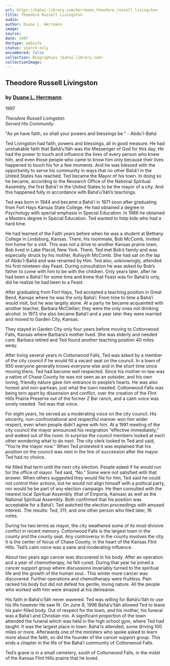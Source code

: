 ```yaml
---
url: https://bahai-library.com/herrmann_theodore_russell_livingston
title: Theodore Russell Livingston
audio: 
author: Duane L. Herrmann
image: 
source: 
date: 1997
doctype: website
status: search-only
encumbered: false
collection: Biographies (bahai-library.com)
collectionImage: 
---
```



## Theodore Russell Livingston

### by [Duane L. Herrmann](https://bahai-library.com/author/Duane+L.+Herrmann)

1997


_Theodore Russell Livingston_  
_Served His Community_  
  
"As ye have faith, so shall your powers and blessings be." - Abdu’l-Bahá

Ted Livingston had faith, powers and blessings, all in good measure. He had unshakable faith that Bahá’u’lláh was the Messenger of God for this day. He had the power to touch and influence the lives of every person who knew him, and even those people who came to know him only because their lives happened to touch his for a few moments. And he was blessed with the opportunity to serve his community in ways that no other Bahá’í in the United States has reached. Ted became the Mayor of his town. In doing so he became, according to the Research Office of the National Spiritual Assembly, the first Bahá’í in the United States to be the mayor of a city. And this happened fully in accordance with Bahá’u’lláh’s teachings.

Ted was born in 1944 and became a Bahá’í in 1971 soon after graduating from Fort Hays Kansas State College. He had obtained a degree in Psychology with special emphasis in Special Education. In 1986 he obtained a Masters degree in Special Education. Ted wanted to help kids who had a hard time.

He had learned of the Faith years before when he was a student at Bethany College in Lindsborg, Kansas. There, his roommate, Bob McComb, invited him home for a visit. This was not a drive to another Kansas prairie town, Bob lived in Lake Placid, New York. There, Ted met Bob’s family and was especially struck by his mother, Ruhiyyih McComb. She had sat on the lap of Abdu’l-Bahá and was renamed by Him. Ted also, unknowingly, attended his first nineteen-day Feast. During consultation he was asked by Bob’s father to come with him to be with the children. Only years later, after he had been a Bahá’í for some time and knew that Feast was for Bahá’ís only, did he realize he had been to a Feast.

After graduating from Fort Hays, Ted accepted a teaching position in Great Bend, Kansas where he was the only Bahá’í. From time to time a Bahá’í would visit, but he was largely alone. At a party he became acquainted with another teacher, Barbara McClellan; they were the only ones not drinking alcohol. In 1973 she also became Bahá’í and a year later they were married and moved to Garden City, Kansas.

They stayed in Garden City only four years before moving to Cottonwood Falls, Kansas where Barbara’s mother lived. She was elderly and needed care. Barbara retired and Ted found another teaching position 40 miles away.

After living several years in Cottonwood Falls, Ted was asked by a member of the city council if he would fill a vacant seat on the council. In a town of 950 everyone generally knows everyone else and in the short time since moving there, Ted had become well respected. Since his mother-in-law was a native of Chase County he was not seen as an outsider, and his own loving, friendly nature gave him entrance to people’s hearts. He was also honest and non-partisan, just what the town needed. Cottonwood Falls was being torn apart by dissension and conflict, over the creation of the Flint Hills Prairie Preserve out of the former Z Bar ranch, and a calm voice was sorely needed. Ted was that voice.

For eight years, he served as a moderating voice on the city council. His sincerity, non-confrontational and respectful manner won him wider respect, even when people didn’t agree with him. At a 1991 meeting of the city council the mayor announced his resignation “effective immediately,” and walked out of the room. In surprise the council members looked at each other wondering what to do next. The city clerk looked to Ted and said, “You’re the mayor now.” When Ted protested it was explained that his position on the council was next in the line of succession after the mayor. Ted had no choice.

He filled that term until the next city election. People asked if he would run for the office of mayor. Ted said, “No.” Some were not satisfied with that answer. When others suggested they would file for him, Ted said he could not control their actions, but he would not align himself with a political party, nor would he be part of any election campaign. He then consulted with the nearest local Spiritual Assembly (that of Emporia, Kansas) as well as the National Spiritual Assembly. Both confirmed that his position was acceptable for a Bahá’í. Ted watched the election proceedings with amused interest. The results: Ted, 311; and one other person who filed later, 16 votes.

During his two terms as mayor, the city weathered some of its most divisive conflict in recent memory. Cottonwood Falls is the largest town in the county and the county seat. Any controversy in the county involves the city. It is the center of focus of Chase County, in the heart of the Kansas Flint Hills. Ted’s calm voice was a sane and moderating influence.

About two years ago cancer was discovered in his body. After an operation and a year of chemotherapy, he felt cured. During that year he joined a cancer support group where discussions invariably turned to the spiritual life and the growth of the human soul.. This winter more cancer was discovered. Further operations and chemotherapy were fruitless. Pain racked his body but did not defeat his gentle, loving nature. All the people who worked with him were amazed at his demeanor.

His faith in Bahá’u’lláh never wavered. Ted was willing for Bahá’u’lláh to use his life however He saw fit. On June 8, 1996 Bahá’u’lláh allowed Ted to leave his pain-filled body. Out of respect for the town, and his mother, his funeral was a Bahá’í and Christian mix. A significant proportion of the town attended the funeral which was held in the high school gym, where Ted had taught. It was the largest place in town. Bahá’ís attended, some driving 100 miles or more. Afterwards one of the ministers who spoke asked to learn more about the faith, so did the founder of the cancer support group. This ends a chapter in the life of the Bahá’í community of Cottonwood Falls.

Ted’s grave is in a small cemetery, south of Cottonwood Falls, in the midst of the Kansas Flint Hills prairie that he loved.